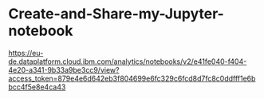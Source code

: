 # Create-and-Share-my-Jupyter-notebook
https://eu-de.dataplatform.cloud.ibm.com/analytics/notebooks/v2/e41fe040-f404-4e20-a341-9b33a9be3cc9/view?access_token=879e4e6d642eb3f804699e6fc329c6fcd8d7fc8c0ddfff1e6bbcc4f5e8e4ca43
